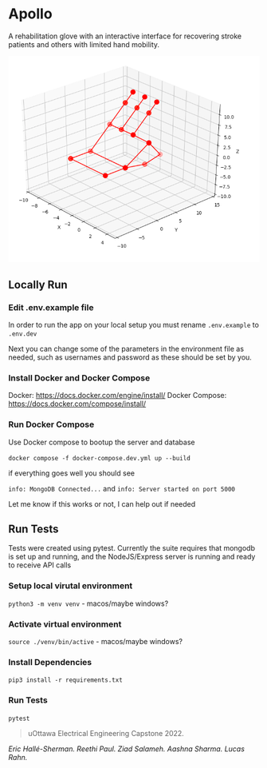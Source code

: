 # Apollo

A rehabilitation glove with an interactive interface for recovering stroke patients and others with limited hand mobility.

![alt text](./plot.png)

## Locally Run

### Edit .env.example file

In order to run the app on your local setup you must rename `.env.example` to `.env.dev`

Next you can change some of the parameters in the environment file as needed, such as usernames and password as these should be set by you.

### Install Docker and Docker Compose

Docker: https://docs.docker.com/engine/install/
Docker Compose: https://docs.docker.com/compose/install/

### Run Docker Compose

Use Docker compose to bootup the server and database

`docker compose -f docker-compose.dev.yml up --build`

if everything goes well you should see

`info: MongoDB Connected...` and `info: Server started on port 5000`

Let me know if this works or not, I can help out if needed

## Run Tests

Tests were created using pytest. Currently the suite requires that mongodb is set up and running, and the NodeJS/Express server is running
and ready to receive API calls

### Setup local virutal environment

`python3 -m venv venv` - macos/maybe windows?

### Activate virtual environment

`source ./venv/bin/active` - macos/maybe windows?

### Install Dependencies

`pip3 install -r requirements.txt`

### Run Tests

`pytest`

> uOttawa Electrical Engineering Capstone 2022.

_Eric Hallé-Sherman. Reethi Paul. Ziad Salameh. Aashna Sharma. Lucas Rahn._
